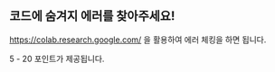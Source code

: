 ## 코드에 숨겨지 에러를 찾아주세요!

https://colab.research.google.com/ 을 활용하여 에러 체킹을 하면 됩니다.

5 - 20 포인트가 제공됩니다.
